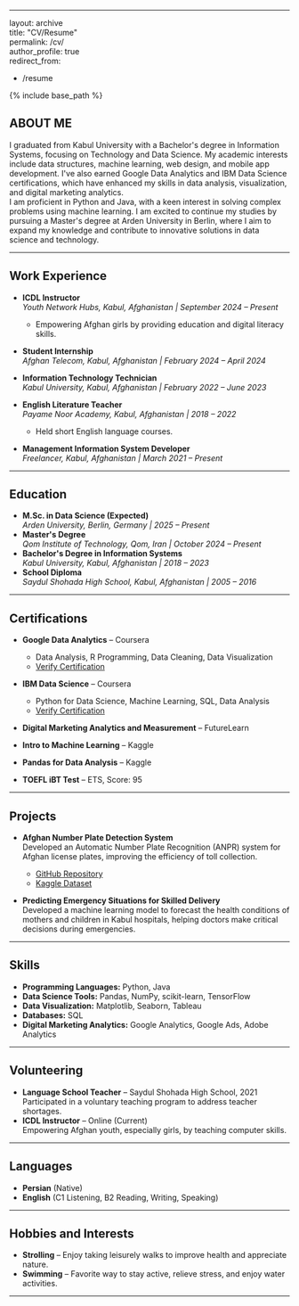 
---
layout: archive  
title: "CV/Resume"  
permalink: /cv/  
author_profile: true  
redirect_from:  
- /resume  

{% include base_path %}  

## ABOUT ME  
I graduated from Kabul University with a Bachelor's degree in Information Systems, focusing on Technology and Data Science. My academic interests include data structures, machine learning, web design, and mobile app development. I've also earned Google Data Analytics and IBM Data Science certifications, which have enhanced my skills in data analysis, visualization, and digital marketing analytics.  
I am proficient in Python and Java, with a keen interest in solving complex problems using machine learning. I am excited to continue my studies by pursuing a Master's degree at Arden University in Berlin, where I aim to expand my knowledge and contribute to innovative solutions in data science and technology.  

---

## Work Experience  

- **ICDL Instructor**  
  *Youth Network Hubs, Kabul, Afghanistan | September 2024 – Present*  
  - Empowering Afghan girls by providing education and digital literacy skills.  

- **Student Internship**  
  *Afghan Telecom, Kabul, Afghanistan | February 2024 – April 2024*  

- **Information Technology Technician**  
  *Kabul University, Kabul, Afghanistan | February 2022 – June 2023*  

- **English Literature Teacher**  
  *Payame Noor Academy, Kabul, Afghanistan | 2018 – 2022*  
  - Held short English language courses.  

- **Management Information System Developer**  
  *Freelancer, Kabul, Afghanistan | March 2021 – Present*  

---

## Education  

- **M.Sc. in Data Science (Expected)**  
  *Arden University, Berlin, Germany | 2025 – Present*  
- **Master's Degree**  
  *Qom Institute of Technology, Qom, Iran | October 2024 – Present*  
- **Bachelor's Degree in Information Systems**  
  *Kabul University, Kabul, Afghanistan | 2018 – 2023*  
- **School Diploma**  
  *Saydul Shohada High School, Kabul, Afghanistan | 2005 – 2016*  

---

## Certifications  

- **Google Data Analytics** – Coursera  
  - Data Analysis, R Programming, Data Cleaning, Data Visualization  
  - [Verify Certification](https://coursera.org/verify/MAWT2JM4Q5LC)  

- **IBM Data Science** – Coursera  
  - Python for Data Science, Machine Learning, SQL, Data Analysis  
  - [Verify Certification](https://coursera.org/verify/6V5VYVJ9G7QB)  

- **Digital Marketing Analytics and Measurement** – FutureLearn  
- **Intro to Machine Learning** – Kaggle  
- **Pandas for Data Analysis** – Kaggle  
- **TOEFL iBT Test** – ETS, Score: 95  

---

## Projects  

- **Afghan Number Plate Detection System**  
  Developed an Automatic Number Plate Recognition (ANPR) system for Afghan license plates, improving the efficiency of toll collection.  
  - [GitHub Repository](https://github.com/raufmirzayee/Afghan-ANPR)  
  - [Kaggle Dataset](https://www.kaggle.com/datasets/abdulraufmirzayee/afghanistan-number-plates)  

- **Predicting Emergency Situations for Skilled Delivery**  
  Developed a machine learning model to forecast the health conditions of mothers and children in Kabul hospitals, helping doctors make critical decisions during emergencies.  

---

## Skills  

- **Programming Languages:** Python, Java  
- **Data Science Tools:** Pandas, NumPy, scikit-learn, TensorFlow  
- **Data Visualization:** Matplotlib, Seaborn, Tableau  
- **Databases:** SQL  
- **Digital Marketing Analytics:** Google Analytics, Google Ads, Adobe Analytics  

---

## Volunteering  

- **Language School Teacher** – Saydul Shohada High School, 2021  
  Participated in a voluntary teaching program to address teacher shortages.  
- **ICDL Instructor** – Online (Current)  
  Empowering Afghan youth, especially girls, by teaching computer skills.  

---

## Languages  

- **Persian** (Native)  
- **English** (C1 Listening, B2 Reading, Writing, Speaking)  

---

## Hobbies and Interests  

- **Strolling** – Enjoy taking leisurely walks to improve health and appreciate nature.  
- **Swimming** – Favorite way to stay active, relieve stress, and enjoy water activities.  

---
